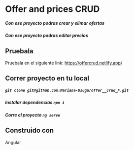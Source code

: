# Offer and prices CRUD

##### Con ese proyecto podras crear y elimar ofertas
##### Con ese proyecto podras editar precios

## Pruebala

Pruebala en el siguiente link: https://offercrud.netlify.app/

## Correr proyecto en tu local

##### `git clone git@github.com:Mariana-Usuga/offer__crud_F.git`
##### Instalar dependencias `npm i`
##### Corre el proyecto `ng serve`

## Construido con

Angular






